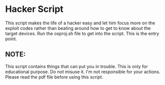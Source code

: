 # Hacker Script
This script makes the life of a hacker easy and let him focus more on the exploit codes rather than beating around how to get to know about the target devices.
Run the osproj.sh file to get into the script. This is the entry point.

## NOTE:
This script contains things that can put you in trouble. This is only for educational purpose. Do not misuse it. I'm not responsible for your actions. Please read the pdf file before using this script.
